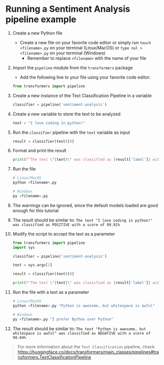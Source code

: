 # Running a Sentiment Analysis pipeline example

1. Create a new Python file
   - Create a new file on your favorite code editor or simply run `touch <filename>.py` on your terminal (Linux/MacOS) or `type nul > <filename>.py` on your terminal (Windows)
     - Remember to replace `<filename>` with the name of your file
2. Import the `pipeline` module from the `transformers` package

   - Add the following line to your file using your favorite code editor:

   ```python
   from transformers import pipeline
   ```

3. Create a new instance of the Text Classification Pipeline in a variable

   ```python
   classifier = pipeline('sentiment-analysis')
   ```

4. Create a new variable to store the text to be analyzed

   ```python
   text = "I love coding in python!"
   ```

5. Run the `classifier` pipeline with the `text` variable as input

   ```python
   result = classifier(text)[0]
   ```

6. Format and print the result

   ```python
   print(f"The text \"{text}\" was classified as {result['label']} with a score of {round(result['score'], 4) * 100}%")
   ```

7. Run the file

   ```bash
   # Linux/MacOS
   python <filename>.py
   ```

   ```bash
   # Windows
   py <filename>.py
   ```

8. The warnings can be ignored, since the default models loaded are good enough for this tutorial

9. The result should be similar to: `The text "I love coding in python!" was classified as POSITIVE with a score of 99.91%`

10. Modify the script to accept the text as a parameter

    ```python
    from transformers import pipeline
    import sys

    classifier = pipeline('sentiment-analysis')

    text = sys.argv[1]

    result = classifier(text)[0]

    print(f"The text \"{text}\" was classified as {result['label']} with a score of {round(result['score'], 4) * 100}%")
    ```

11. Run the file with a text as a parameter

    ```bash
    # Linux/MacOS
    python <filename>.py "Python is awesome, but whitespace is awful"
    ```

    ```bash
    # Windows
    py <filename>.py "I prefer Bython over Python"
    ```

12. The result should be similar to: `The text "Python is awesome, but whitespace is awful" was classified as NEGATIVE with a score of 98.64%`

> For more information about the `Text Classification` pipeline, check <https://huggingface.co/docs/transformers/main_classes/pipelines#transformers.TextClassificationPipeline>

